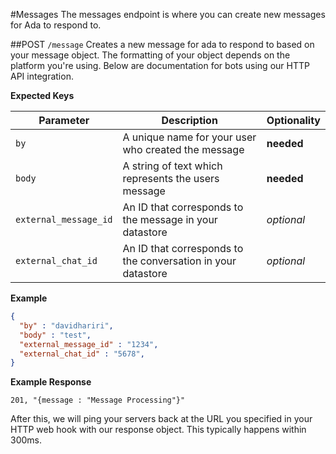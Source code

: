 #Messages
The messages endpoint is where you can create new messages for Ada to respond to.

##POST `/message`
Creates a new message for ada to respond to based on your message object. The formatting of your object depends on the platform you're using. Below are documentation for bots using our HTTP API integration.

**Expected Keys**

Parameter | Description | Optionality
--- | --- | ---
`by` | A unique name for your user who created the message | **needed**
`body` | A string of text which represents the users message | **needed**
`external_message_id` | An ID that corresponds to the message in your datastore | _optional_
`external_chat_id` | An ID that corresponds to the conversation in your datastore | _optional_

**Example**
```json
{  
  "by" : "davidhariri",
  "body" : "test",
  "external_message_id" : "1234",
  "external_chat_id" : "5678",
}
```

**Example Response**
```
201, "{message : "Message Processing"}"
```

After this, we will ping your servers back at the URL you specified in your HTTP web hook with our response object. This typically happens within 300ms.
